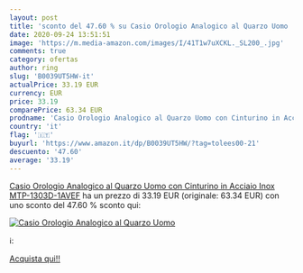 ```yaml
---
layout: post
title: 'sconto del 47.60 % su Casio Orologio Analogico al Quarzo Uomo   '
date: 2020-09-24 13:51:51
image: 'https://m.media-amazon.com/images/I/41T1w7uXCKL._SL200_.jpg'
comments: true
category: ofertas
author: ring
slug: 'B0039UT5HW-it'
actualPrice: 33.19 EUR
currency: EUR
price: 33.19
comparePrice: 63.34 EUR
prodname: 'Casio Orologio Analogico al Quarzo Uomo con Cinturino in Acciaio Inox MTP-1303D-1AVEF'
country: 'it'
flag: '🇮🇹'
buyurl: 'https://www.amazon.it/dp/B0039UT5HW/?tag=tolees00-21'
descuento: '47.60'
average: '33.19'
---
```


[Casio Orologio Analogico al Quarzo Uomo con Cinturino in Acciaio Inox MTP-1303D-1AVEF](https://www.amazon.it/dp/B0039UT5HW/?tag=tolees00-21) ha un prezzo di 33.19 EUR (originale: 63.34 EUR) con uno sconto del 47.60 % sconto qui:

[![Casio Orologio Analogico al Quarzo Uomo ](https://m.media-amazon.com/images/I/41T1w7uXCKL._SL200_.jpg)](https://www.amazon.it/dp/B0039UT5HW/?tag=tolees00-21)

ℹ️:


[Acquista qui!!](https://www.amazon.it/dp/B0039UT5HW/?tag=tolees00-21)
